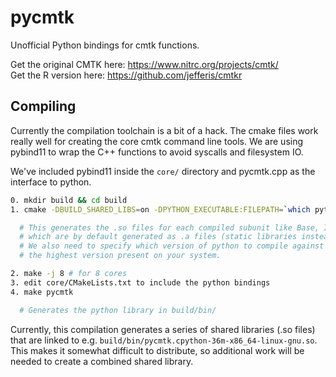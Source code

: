 # pycmtk

Unofficial Python bindings for cmtk functions.

Get the original CMTK here: https://www.nitrc.org/projects/cmtk/  
Get the R version here: https://github.com/jefferis/cmtkr  

## Compiling

Currently the compilation toolchain is a bit of a hack. The cmake files 
work really well for creating the core cmtk command line tools. We are using
pybind11 to wrap the C++ functions to avoid syscalls and filesystem IO.  

We've included pybind11 inside the `core/` directory and pycmtk.cpp as the interface
to python. 

```bash
0. mkdir build && cd build
1. cmake -DBUILD_SHARED_LIBS=on -DPYTHON_EXECUTABLE:FILEPATH=`which python` ../core

  # This generates the .so files for each compiled subunit like Base, IO, Numerics, etc
  # which are by default generated as .a files (static libraries instead of shared .so libs).
  # We also need to specify which version of python to compile against or it will auto-detect
  # the highest version present on your system.

2. make -j 8 # for 8 cores
3. edit core/CMakeLists.txt to include the python bindings
4. make pycmtk

  # Generates the python library in build/bin/
```

Currently, this compilation generates a series of shared libraries (.so files) that are linked to 
e.g. `build/bin/pycmtk.cpython-36m-x86_64-linux-gnu.so`. This makes it somewhat difficult to distribute, 
so additional work will be needed to create a combined shared library.
